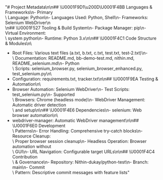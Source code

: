 "# Project Metadata\n\n## \U0001F9D1\u200D\U0001F4BB Languages & Frameworks\n- Primary\
  \ Language: Python\n- Languages Used: Python, Shell\n- Frameworks: Selenium WebDriver\n\
  \n## \U0001F527 Tooling & Build System\n- Package Manager: pip\n- Virtual Environment:\
  \ system python\n- Runtime: Python 3.x\n\n## \U0001F4C1 Code Structure & Modules\n\
  - Root Files: Various text files (a.txt, b.txt, c.txt, test.txt, test-2.txt)\n-\
  \ Documentation: README.md, bb-demo-test.md, nithin.md, README_selenium.md\n- Python\
  \ Scripts: selenium_browser.py, selenium_browser_enhanced.py, test_selenium.py\n\
  - Configuration: requirements.txt, tracker.txt\n\n## \U0001F9EA Testing & Automation\n\
  - Browser Automation: Selenium WebDriver\n- Test Scripts: test_selenium.py\n- Supported\
  \ Browsers: Chrome (headless mode)\n- WebDriver Management: Automatic driver detection\
  \ and setup\n\n## \U0001F4E6 Dependencies\n- selenium: Web browser automation\n\
  - webdriver-manager: Automatic WebDriver management\n\n## \U0001F6E0 Development\
  \ Patterns\n- Error Handling: Comprehensive try-catch blocks\n- Resource Cleanup:\
  \ Proper browser session cleanup\n- Headless Operation: Browser automation without\
  \ GUI\n- URL Navigation: Configurable target URLs\n\n## \U0001F4C4 Contribution\
  \ & Governance\n- Repository: Nithin-dukay/python-test\n- Branch: main\n- Commit\
  \ Pattern: Descriptive commit messages with feature lists"
